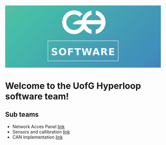 ![Hyperloop header](docs/header.png)

# Welcome to the UofG Hyperloop software team!
## Sub teams
- Network Acces Panel [link](sensor_subTeam)
- Sensors and callibration [link](lora_subTeam)
- CAN implementation [link](CAN_subTeam)
